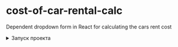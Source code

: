 # cost-of-car-rental-calc
Dependent dropdown form in React for calculating the cars rent cost

<details>
<summary>
Запуск проекта
</summary> <br />

1. Clone the repository:

```shell
git clone git@github.com:jsapro/cost-of-car-rental-calc.git
```

2. Install dependencies:

```shell
npm install
```

3. Run in dev mode

```shell
npm run dev
```

4. Navigate to `http://localhost:5173/`. The application will automatically reload if you change any of the source files.

</details>